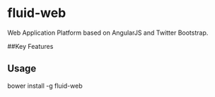 # fluid-web
Web Application Platform based on AngularJS and Twitter Bootstrap.

##Key Features

## Usage
bower install -g fluid-web
